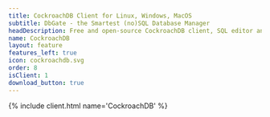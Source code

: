 ```yaml
---
title: CockroachDB Client for Linux, Windows, MacOS
subtitle: DbGate - the Smartest (no)SQL Database Manager
headDescription: Free and open-source CockroachDB client, SQL editor and database manager. Runs as desktop app or as web app in Docker.
name: CockroachDB
layout: feature
features_left: true
icon: cockroachdb.svg
order: 8
isClient: 1
download_button: true
---
```


{% include client.html name='CockroachDB' %}
